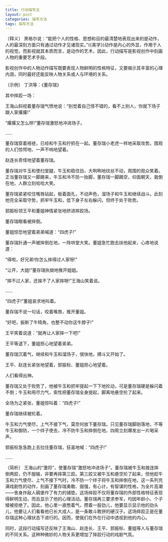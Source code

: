 ```yaml
---
title: 行动描写法
layout: post
categories: 描写方法
tags: 描写方法
---
```


〔释义〕 黑格尔说：“能把个人的性格、思想和目的最清楚地表现出来的是动作，人的最深刻方面只有通过动作才见诸现实。”(《美学》)动作是内心的外显，作用于人的视觉。而影视就其本质而言，是动作的艺术，因此，行动描写是影视创作中刻画人物的重要艺术手段。

影视创作中的人物动作描写既要表现人物鲜明的性格特征，又要揭示其丰富的心理内涵，同时最好还能反映人物关系或人与环境的关系。

〔示例〕 丁洪等：《董存瑞》

其中摔跤一场：

王海山斜视着董存瑞气愤地说：“别觉着自己怪不错的，看不上别人，你就下场子跟人家撂撂!”

“撂撂又怎么样!”董存瑞激怒地冲进场子。

……

董存瑞穿着褡裢，已经和牛玉和拧抓在一起。董存瑞小老虎一样地采取攻势。围观的人们惊愕地、一声不响地望着。

赵连长奇怪地望着董存瑞。

董存瑞对牛玉和使扫堂腿，牛玉和稳住劲，大咧咧地纹丝不动，周围的观众笑着。正当董存瑞又一脚踢来，牛玉和冷不防一抬脚，董存瑞一脚踢空，仰面朝天，栽倒在地，人群立刻哈哈大笑。

董存瑞紧紧咬住嘴唇站起，板着面孔，不动声色，溜场子和牛玉和继续战斗。此刻他完全采取守势，抓牢牛玉和，低下身子左右躲闪，但终于处于败势。

郅振标领王平和董姐神情紧张地挤进摔跤场。

董存瑞眼看被摔倒。

董姐惊恐地望着弟弟喊道：“四虎子!”

董存瑞扑通一声被摔倒在地，一阵哄堂大笑。董姐急忙跑去扶他起来，心疼地说道：

“得啦，好兄弟!你怎么摔得过人家呀!”

“让开，大姐!”董存瑞执拗地推开姐姐。

“摔不过人家，还挨不了人家摔呀!”王海山笑着说。

……

“四虎子!”董姐哀求地叫着。

董存瑞不说一句话，咬着嘴唇，推开董姐。

“好吧，扳断了牛犄角，也整不动你这牛脖子!”

王平笑着说道：“就再让人家摔一下吧!”

王平等退下，董姐担心地望着弟弟。

董存瑞沉着气，继续和牛玉和溜场子，很快地，搏斗又开始了。

王平、赵连长紧张地望着，郅振标、董姐担心地望着。

人们看得出神。

董存瑞又处于败势了，他被牛玉和抓牢提起一下下地抡动，可是董存瑞硬是躲闪着不倒；牛玉和用尽力气，索性把董存瑞全身提起，脚离地悬空抡了起来。

全场为之紧张，董姐惊叫着：“四虎子!”

董存瑞继续被抡着。

牛玉和力气使尽，上气不接下气，莫奈何放下董存瑞，只见董存瑞脚刚落地，不等牛玉和御防，一个绊子使去，冷不防牛玉和摔倒在地，四周立刻爆发出一片喝采声。

郅振标急急跑上去拉住董存瑞，狂喜地喊：“四虎子!”

……

〔简析〕 王海山的“激将”，使董存瑞“激怒地冲进场子”。董存瑞被牛玉和接连摔倒两跤，仍不服输，非要再摔第三跤。第三跤又被牛玉和悬空抡了起来，但他趁牛玉和力气使尽、上气不接下气时，冷不防一个绊子将牛玉和摔倒在地，这一系列充满戏剧性的动作，刻画了董存瑞勇敢、倔强，有心计，有智谋的性格，为全片高潮——舍身炸敌人碉堡作了有力的铺垫。这场摔跤不仅将董存瑞的外部性格特征表现得鲜明生动，而且显示了他的心理活动。董存瑞再三要求参军，均因年龄小、个子矮被拒绝了。因此，他心里一直憋着气，攒着一股劲儿，他要显示显示他的劲头儿，他要让人们看看他已长大成人，是一条敢斗敢拼的硬汉子。这场摔跤正是在董存瑞这种心理状态下进行的。因而，使我们在外在行动中透视到他的内心。

同时，这段行动描写还反映了王海山、赵连长、王平、郅振标、董姐等人与董存瑞的不同关系。这种种微妙的人物关系更增加了摔跤行动的戏剧气氛。 